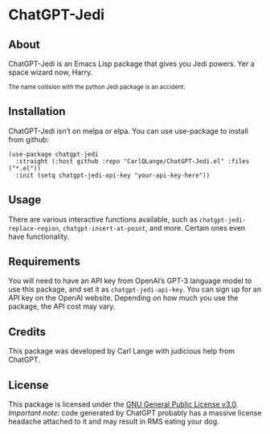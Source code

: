 # ChatGPT-Jedi

## About

ChatGPT-Jedi is an Emacs Lisp package that gives you Jedi powers. Yer a space wizard now, Harry.

<small>The name collision with the python Jedi package is an accident.</small>

## Installation

ChatGPT-Jedi isn’t on melpa or elpa. You can use use-package to install from github:

```elisp
(use-package chatgpt-jedi
  :straight (:host github :repo "CarlQLange/ChatGPT-Jedi.el" :files ("*.el"))
  :init (setq chatgpt-jedi-api-key "your-api-key-here"))
```

## Usage

There are various interactive functions available, such as `chatgpt-jedi-replace-region`, `chatgpt-insert-at-point`, and more. Certain ones even have functionality.

## Requirements
You will need to have an API key from OpenAI’s GPT-3 language model to use this package, and set it as `chatgpt-jedi-api-key`. You can sign up for an API key on the OpenAI website. Depending on how much you use the package, the API cost may vary.

## Credits

This package was developed by Carl Lange with judicious help from ChatGPT.

## License

This package is licensed under the [GNU General Public License v3.0](https://www.gnu.org/licenses/gpl-3.0.en.html).
*Important note*: code generated by ChatGPT probably has a massive license headache attached to it and may result in RMS eating your dog.
